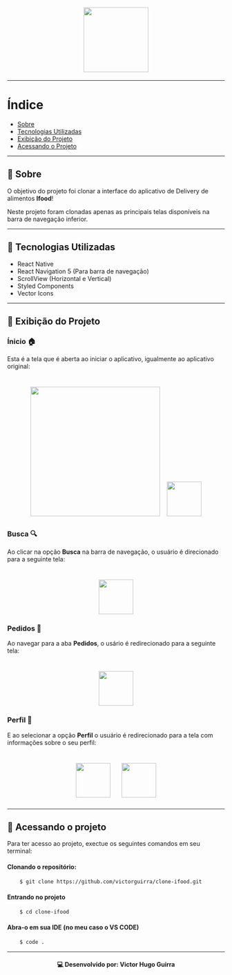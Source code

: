 <h1 align="center">
    <img src="https://logodownload.org/wp-content/uploads/2017/05/ifood-logo.png" width="150">
</h1>

---

# Índice

- [Sobre](#-Sobre)
- [Tecnologias Utilizadas](#-Tecnologias-Utilizadas)
- [Exibição do Projeto](#-Exibição-do-Projeto)
- [Acessando o Projeto](#-Acessando-o-Projeto)

---

## 📔  Sobre

O objetivo do projeto foi clonar a interface do aplicativo de Delivery de alimentos **Ifood**!

Neste projeto foram clonadas apenas as principais telas disponíveis na barra de navegação inferior.

---

##  🚀  Tecnologias Utilizadas

- React Native
- React Navigation 5 (Para barra de navegação)
- ScrollView (Horizontal e Vertical)
- Styled Components
- Vector Icons

---

## 📱  Exibição do Projeto

### Ínicio 🏠

Esta é a tela que é aberta ao iniciar o aplicativo, igualmente ao aplicativo original:

<div align="center">
    <h1>
        <img src="https://ik.imagekit.io/ur6xo9m70i/Home-1_IefcpNYlj.jpeg"  width="300">
        <img src="https://ik.imagekit.io/ur6xo9m70i/Home-2_l4QTtoB4O_.jpeg" style="width:80px; margin-left:10px;">
    </h1>
</div>

### Busca 🔍

Ao clicar na opção **Busca** na barra de navegação, o usuário é direcionado para a seguinte tela:

<h1 align="center">
    <img src="https://ik.imagekit.io/ur6xo9m70i/Search_YVavYvH8tz.jpeg" style="width:80px">
</h1>

### Pedidos 📓 

Ao navegar para a aba **Pedidos**, o usário é redirecionado para a seguinte tela:

<h1 align="center">
    <img src="https://ik.imagekit.io/ur6xo9m70i/Requests_95bqqiQAi.jpeg" style="width:80px">
</h1>

### Perfil 🙋

E ao selecionar a opção **Perfil** o usuário é redirecionado para a tela com informações sobre o seu perfil:

<div align="center">
    <h1>
        <img src="https://ik.imagekit.io/ur6xo9m70i/Profile_-_1_B7mlbupnP.jpeg" style="width:80px; margin-right:10px;">
        <img src="https://ik.imagekit.io/ur6xo9m70i/Profile_-_2_zgqwhFjyF.jpeg" style="width:80px; margin-left:10px;">
    </h1>
</div>

---

## 📂  Acessando o projeto

Para ter acesso ao projeto, exectue os seguintes comandos em seu terminal:


#### Clonando o repositório:

```bash
    $ git clone https://github.com/victorguirra/clone-ifood.git
```

#### Entrando no projeto

```bash
    $ cd clone-ifood
```

#### Abra-o em sua IDE (no meu caso o VS CODE)

```bash
    $ code .
```

---

<h4 align="center">
    💻 Desenvolvido por: Victor Hugo Guirra
</h4>